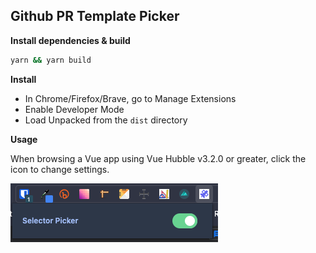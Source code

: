 ## Github PR Template Picker

**Install dependencies & build**

```bash
yarn && yarn build
```

**Install**

- In Chrome/Firefox/Brave, go to Manage Extensions
- Enable Developer Mode
- Load Unpacked from the `dist` directory

**Usage**

When browsing a Vue app using Vue Hubble v3.2.0 or greater, click the icon to change settings.

![Popup](popup.png)
